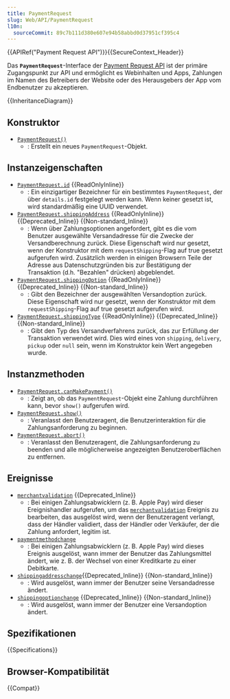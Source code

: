 ```yaml
---
title: PaymentRequest
slug: Web/API/PaymentRequest
l10n:
  sourceCommit: 89c7b111d380e607e94b58abbd0d37951cf395c4
---
```


{{APIRef("Payment Request API")}}{{SecureContext_Header}}

Das **`PaymentRequest`**-Interface der [Payment Request API](/de/docs/Web/API/Payment_Request_API) ist der primäre Zugangspunkt zur API und ermöglicht es Webinhalten und Apps, Zahlungen im Namen des Betreibers der Website oder des Herausgebers der App vom Endbenutzer zu akzeptieren.

{{InheritanceDiagram}}

## Konstruktor

- [`PaymentRequest()`](/de/docs/Web/API/PaymentRequest/PaymentRequest)
  - : Erstellt ein neues `PaymentRequest`-Objekt.

## Instanzeigenschaften

- [`PaymentRequest.id`](/de/docs/Web/API/PaymentRequest/id) {{ReadOnlyInline}}
  - : Ein einzigartiger Bezeichner für ein bestimmtes `PaymentRequest`, der über `details.id` festgelegt werden kann. Wenn keiner gesetzt ist, wird standardmäßig eine UUID verwendet.
- [`PaymentRequest.shippingAddress`](/de/docs/Web/API/PaymentRequest/shippingAddress) {{ReadOnlyInline}} {{Deprecated_Inline}} {{Non-standard_Inline}}
  - : Wenn über Zahlungsoptionen angefordert, gibt es die vom Benutzer ausgewählte Versandadresse für die Zwecke der Versandberechnung zurück. Diese Eigenschaft wird nur gesetzt, wenn der Konstruktor mit dem `requestShipping`-Flag auf true gesetzt aufgerufen wird. Zusätzlich werden in einigen Browsern Teile der Adresse aus Datenschutzgründen bis zur Bestätigung der Transaktion (d.h. "Bezahlen" drücken) abgeblendet.
- [`PaymentRequest.shippingOption`](/de/docs/Web/API/PaymentRequest/shippingOption) {{ReadOnlyInline}} {{Deprecated_Inline}} {{Non-standard_Inline}}
  - : Gibt den Bezeichner der ausgewählten Versandoption zurück. Diese Eigenschaft wird nur gesetzt, wenn der Konstruktor mit dem `requestShipping`-Flag auf true gesetzt aufgerufen wird.
- [`PaymentRequest.shippingType`](/de/docs/Web/API/PaymentRequest/shippingType) {{ReadOnlyInline}} {{Deprecated_Inline}} {{Non-standard_Inline}}
  - : Gibt den Typ des Versandverfahrens zurück, das zur Erfüllung der Transaktion verwendet wird. Dies wird eines von `shipping`, `delivery`, `pickup` oder `null` sein, wenn im Konstruktor kein Wert angegeben wurde.

## Instanzmethoden

- [`PaymentRequest.canMakePayment()`](/de/docs/Web/API/PaymentRequest/canMakePayment)
  - : Zeigt an, ob das `PaymentRequest`-Objekt eine Zahlung durchführen kann, bevor `show()` aufgerufen wird.
- [`PaymentRequest.show()`](/de/docs/Web/API/PaymentRequest/show)
  - : Veranlasst den Benutzeragent, die Benutzerinteraktion für die Zahlungsanforderung zu beginnen.
- [`PaymentRequest.abort()`](/de/docs/Web/API/PaymentRequest/abort)
  - : Veranlasst den Benutzeragent, die Zahlungsanforderung zu beenden und alle möglicherweise angezeigten Benutzeroberflächen zu entfernen.

## Ereignisse

- [`merchantvalidation`](/de/docs/Web/API/PaymentRequest/merchantvalidation_event) {{Deprecated_Inline}}
  - : Bei einigen Zahlungsabwicklern (z. B. Apple Pay) wird dieser Ereignishandler aufgerufen, um das [`merchantvalidation`](/de/docs/Web/API/PaymentRequest/merchantvalidation_event) Ereignis zu bearbeiten, das ausgelöst wird, wenn der Benutzeragent verlangt, dass der Händler validiert, dass der Händler oder Verkäufer, der die Zahlung anfordert, legitim ist.
- [`paymentmethodchange`](/de/docs/Web/API/PaymentRequest/paymentmethodchange_event)
  - : Bei einigen Zahlungsabwicklern (z. B. Apple Pay) wird dieses Ereignis ausgelöst, wann immer der Benutzer das Zahlungsmittel ändert, wie z. B. der Wechsel von einer Kreditkarte zu einer Debitkarte.
- [`shippingaddresschange`](/de/docs/Web/API/PaymentRequest/shippingaddresschange_event){{Deprecated_Inline}} {{Non-standard_Inline}}
  - : Wird ausgelöst, wann immer der Benutzer seine Versandadresse ändert.
- [`shippingoptionchange`](/de/docs/Web/API/PaymentRequest/shippingoptionchange_event) {{Deprecated_Inline}} {{Non-standard_Inline}}
  - : Wird ausgelöst, wann immer der Benutzer eine Versandoption ändert.

## Spezifikationen

{{Specifications}}

## Browser-Kompatibilität

{{Compat}}
